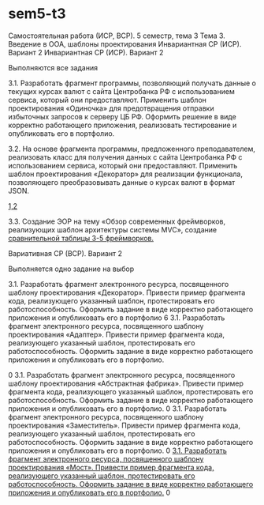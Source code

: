 # sem5-t3
Самостоятельная работа (ИСР, ВСР). 5 семестр, тема 3
Тема 3. Введение в ООА, шаблоны проектирования Инвариантная СР (ИСР). Вариант 2
Инвариантная СР (ИСР). Вариант 2

Выполняются все задания

3.1. Разработать фрагмент программы, позволяющий получать данные о текущих курсах валют с сайта Центробанка РФ с использованием сервиса, который они предоставляют. Применить шаблон проектирования «Одиночка» для предотвращения отправки избыточных запросов к серверу ЦБ РФ. Оформить решение в виде корректно работающего приложения, реализовать тестирование и опубликовать его в портфолио.

3.2. На основе фрагмента программы, предложенного преподавателем, реализовать класс для получения данных с сайта Центробанка РФ с использованием сервиса, который они предоставляют. Применить шаблон проектирования «Декоратор» для реализации функционала, позволяющего преобразовывать данные о курсах валют в формат JSON.

[1,2](https://repl.it/@MarinaKrvtsn/GrayDarksalmonUtility#main.py)

3.3. Создание ЭОР на тему «Обзор современных фреймворков, реализующих шаблон архитектуры системы MVC», создание [сравнительной таблицы 3-5 фреймворков.](https://github.com/Meao/py/blob/master/533.md)

Вариативная СР (ВСР). Вариант 2



Выполняется одно задание на выбор

3.1. Разработать фрагмент электронного ресурса, посвященного шаблону проектирования «Декоратор». Привести пример фрагмента кода, реализующего указанный шаблон, протестировать его работоспособность. Оформить задание в виде корректно работающего приложения и опубликовать его в портфолио	6
3.1. Разработать фрагмент электронного ресурса, посвященного шаблону проектирования «Адаптер». Привести пример фрагмента кода, реализующего указанный шаблон, протестировать его работоспособность. Оформить задание в виде корректно работающего приложения и опубликовать его в портфолио.

0
3.1. Разработать фрагмент электронного ресурса, посвященного шаблону проектирования «Абстрактная фабрика». Привести пример фрагмента кода, реализующего указанный шаблон, протестировать его работоспособность. Оформить задание в виде корректно работающего приложения и опубликовать его в портфолио.	 0
3.1. Разработать фрагмент электронного ресурса, посвященного шаблону проектирования «Заместитель». Привести пример фрагмента кода, реализующего указанный шаблон, протестировать его работоспособность. Оформить задание в виде корректно работающего приложения и опубликовать его в портфолио.	0 
[3.1. Разработать фрагмент электронного ресурса, посвященного шаблону проектирования «Мост». Привести пример фрагмента кода, реализующего указанный шаблон, протестировать его работоспособность. Оформить задание в виде корректно работающего приложения и опубликовать его в портфолио.](https://github.com/Meao/py/blob/master/pattern/bridge.md)	0 
